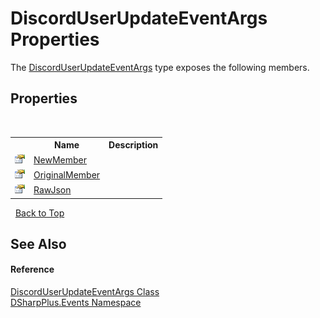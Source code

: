 # DiscordUserUpdateEventArgs Properties
 

The <a href="5ec5162e-1ece-535e-2475-3d019ec098f4">DiscordUserUpdateEventArgs</a> type exposes the following members.


## Properties
&nbsp;<table><tr><th></th><th>Name</th><th>Description</th></tr><tr><td>![Public property](media/pubproperty.gif "Public property")</td><td><a href="a24e438d-61ce-faea-a03c-42f775b4d928">NewMember</a></td><td /></tr><tr><td>![Public property](media/pubproperty.gif "Public property")</td><td><a href="e1c68918-1a8d-f7ed-b567-56adacdfd2b2">OriginalMember</a></td><td /></tr><tr><td>![Public property](media/pubproperty.gif "Public property")</td><td><a href="a338d472-ae25-0c8f-1fde-97b53683f52d">RawJson</a></td><td /></tr></table>&nbsp;
<a href="#discorduserupdateeventargs-properties">Back to Top</a>

## See Also


#### Reference
<a href="5ec5162e-1ece-535e-2475-3d019ec098f4">DiscordUserUpdateEventArgs Class</a><br /><a href="c92bdbbe-3dbb-8f2c-d215-691d3e9855e1">DSharpPlus.Events Namespace</a><br />